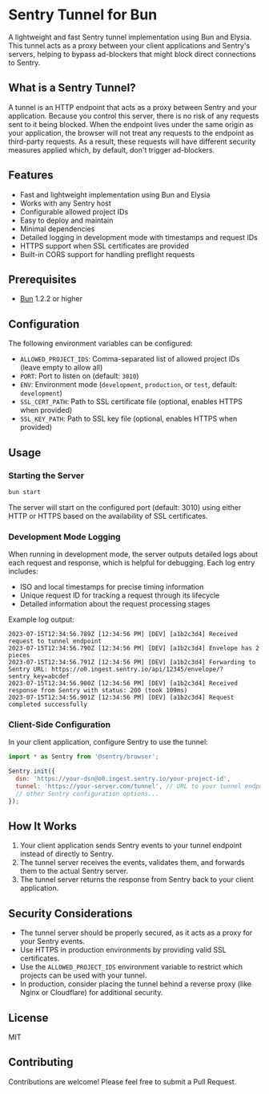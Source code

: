 # Sentry Tunnel for Bun

A lightweight and fast Sentry tunnel implementation using Bun and Elysia. This tunnel acts as a proxy between your client applications and Sentry's servers, helping to bypass ad-blockers that might block direct connections to Sentry.

## What is a Sentry Tunnel?

A tunnel is an HTTP endpoint that acts as a proxy between Sentry and your application. Because you control this server, there is no risk of any requests sent to it being blocked. When the endpoint lives under the same origin as your application, the browser will not treat any requests to the endpoint as third-party requests. As a result, these requests will have different security measures applied which, by default, don't trigger ad-blockers.

## Features

- Fast and lightweight implementation using Bun and Elysia
- Works with any Sentry host
- Configurable allowed project IDs
- Easy to deploy and maintain
- Minimal dependencies
- Detailed logging in development mode with timestamps and request IDs
- HTTPS support when SSL certificates are provided
- Built-in CORS support for handling preflight requests

## Prerequisites

- [Bun](https://bun.sh/) 1.2.2 or higher

## Configuration

The following environment variables can be configured:

- `ALLOWED_PROJECT_IDS`: Comma-separated list of allowed project IDs (leave empty to allow all)
- `PORT`: Port to listen on (default: `3010`)
- `ENV`: Environment mode (`development`, `production`, or `test`, default: `development`)
- `SSL_CERT_PATH`: Path to SSL certificate file (optional, enables HTTPS when provided)
- `SSL_KEY_PATH`: Path to SSL key file (optional, enables HTTPS when provided)

## Usage

### Starting the Server

```bash
bun start
```

The server will start on the configured port (default: 3010) using either HTTP or HTTPS based on the availability of SSL certificates.

### Development Mode Logging

When running in development mode, the server outputs detailed logs about each request and response, which is helpful for debugging. Each log entry includes:

- ISO and local timestamps for precise timing information
- Unique request ID for tracking a request through its lifecycle
- Detailed information about the request processing stages

Example log output:
```
2023-07-15T12:34:56.789Z [12:34:56 PM] [DEV] [a1b2c3d4] Received request to tunnel endpoint
2023-07-15T12:34:56.790Z [12:34:56 PM] [DEV] [a1b2c3d4] Envelope has 2 pieces
2023-07-15T12:34:56.791Z [12:34:56 PM] [DEV] [a1b2c3d4] Forwarding to Sentry URL: https://o0.ingest.sentry.io/api/12345/envelope/?sentry_key=abcdef
2023-07-15T12:34:56.900Z [12:34:56 PM] [DEV] [a1b2c3d4] Received response from Sentry with status: 200 (took 109ms)
2023-07-15T12:34:56.901Z [12:34:56 PM] [DEV] [a1b2c3d4] Request completed successfully
```

### Client-Side Configuration

In your client application, configure Sentry to use the tunnel:

```javascript
import * as Sentry from '@sentry/browser';

Sentry.init({
  dsn: 'https://your-dsn@o0.ingest.sentry.io/your-project-id',
  tunnel: 'https://your-server.com/tunnel', // URL to your tunnel endpoint
  // other Sentry configuration options...
});
```

## How It Works

1. Your client application sends Sentry events to your tunnel endpoint instead of directly to Sentry.
2. The tunnel server receives the events, validates them, and forwards them to the actual Sentry server.
3. The tunnel server returns the response from Sentry back to your client application.

## Security Considerations

- The tunnel server should be properly secured, as it acts as a proxy for your Sentry events.
- Use HTTPS in production environments by providing valid SSL certificates.
- Use the `ALLOWED_PROJECT_IDS` environment variable to restrict which projects can be used with your tunnel.
- In production, consider placing the tunnel behind a reverse proxy (like Nginx or Cloudflare) for additional security.

## License

MIT

## Contributing

Contributions are welcome! Please feel free to submit a Pull Request. 